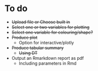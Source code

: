 # To do

- ~~Upload file or Choose built in~~
- ~~Select one or two variables for plotting~~
- ~~Select one variable for colouring/shape?~~
- ~~Produce plot~~
    - Option for interactive/plotly
- ~~Produce tabular summary~~
    - ~~Using DT~~
- Output an Rmarkdown report as pdf
    - Including parameters in Rmd